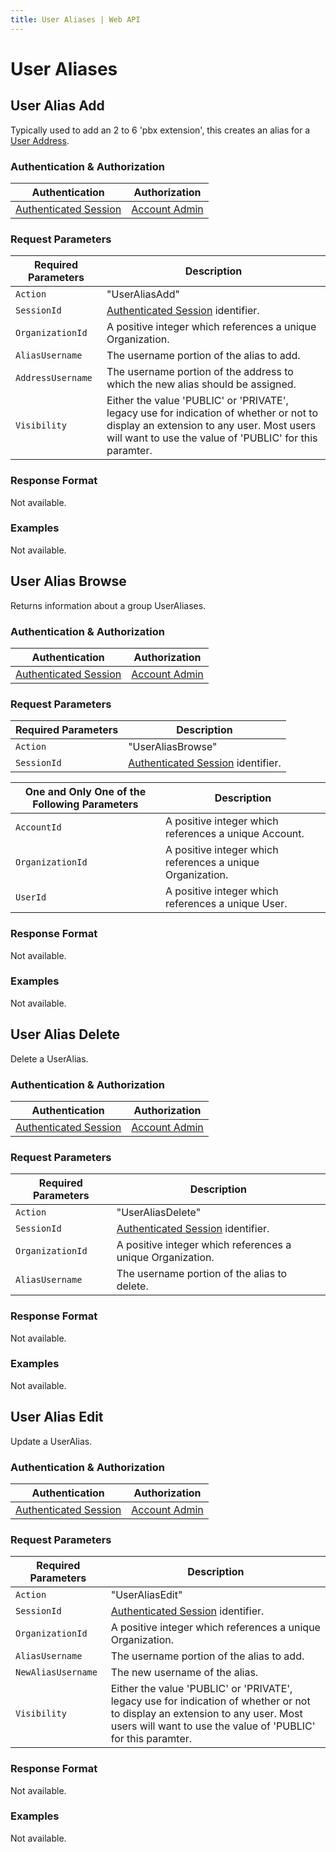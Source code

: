 ```yaml
---
title: User Aliases | Web API
---
```


# User Aliases

## User Alias Add

Typically used to add an 2 to 6 'pbx extension', this creates an alias for a [User Address](../User-Addresses).

### Authentication & Authorization

Authentication | Authorization
-|-
[Authenticated Session](../Authentication/#session-create) | [Account Admin](../#roles)

### Request Parameters

Required Parameters | Description
-|-
`Action` | "UserAliasAdd"
`SessionId` | [Authenticated Session](../Authentication/#session-create) identifier.
`OrganizationId` | A positive integer which references a unique Organization.
`AliasUsername` | The username portion of the alias to add.
`AddressUsername` | The username portion of the address to which the new alias should be assigned.
`Visibility` | Either the value 'PUBLIC' or 'PRIVATE', legacy use for indication of whether or not to display an extension to any user. Most users will want to use the value of 'PUBLIC' for this paramter.

### Response Format

Not available.

### Examples

Not available.


## User Alias Browse

Returns information about a group UserAliases.

### Authentication & Authorization

Authentication | Authorization
-|-
[Authenticated Session](../Authentication/#session-create) | [Account Admin](../#roles)

### Request Parameters

Required Parameters | Description
-|-
`Action` | "UserAliasBrowse"
`SessionId` | [Authenticated Session](../Authentication/#session-create) identifier.

One and Only One of the Following Parameters | Description
-|-
`AccountId` | A positive integer which references a unique Account.
`OrganizationId` | A positive integer which references a unique Organization.
`UserId` | A positive integer which references a unique User.

### Response Format

Not available.

### Examples

Not available.


## User Alias Delete

Delete a UserAlias.

### Authentication & Authorization

Authentication | Authorization
-|-
[Authenticated Session](../Authentication/#session-create) | [Account Admin](../#roles)

### Request Parameters

Required Parameters | Description
-|-
`Action` | "UserAliasDelete"
`SessionId` | [Authenticated Session](../Authentication/#session-create) identifier.
`OrganizationId` | A positive integer which references a unique Organization.
`AliasUsername` | The username portion of the alias to delete.

### Response Format

Not available.

### Examples

Not available.


## User Alias Edit

Update a UserAlias.

### Authentication & Authorization

Authentication | Authorization
-|-
[Authenticated Session](../Authentication/#session-create) | [Account Admin](../#roles)

### Request Parameters

Required Parameters | Description
-|-
`Action` | "UserAliasEdit"
`SessionId` | [Authenticated Session](../Authentication/#session-create) identifier.
`OrganizationId` | A positive integer which references a unique Organization.
`AliasUsername` | The username portion of the alias to add.
`NewAliasUsername` | The new username of the alias.
`Visibility` | Either the value 'PUBLIC' or 'PRIVATE', legacy use for indication of whether or not to display an extension to any user. Most users will want to use the value of 'PUBLIC' for this paramter.

### Response Format

Not available.

### Examples

Not available.

